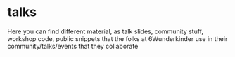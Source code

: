 # talks
Here you can find different material, as talk slides, community stuff, workshop code, public snippets that the folks at 6Wunderkinder use in their community/talks/events that they collaborate
